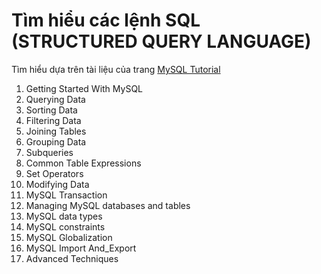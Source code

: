 # Tìm hiểu các lệnh SQL (STRUCTURED QUERY LANGUAGE)

Tìm hiểu dựa trên tài liệu của trang [MySQL Tutorial](http://www.mysqltutorial.org/)

1. Getting Started With MySQL
2. Querying Data
3. Sorting Data
4. Filtering Data
5. Joining Tables
6. Grouping Data
7. Subqueries
8. Common Table Expressions
9. Set Operators
10. Modifying Data
11. MySQL Transaction
12. Managing MySQL databases and tables
13. MySQL data types
14. MySQL constraints
15. MySQL Globalization
16. MySQL Import And_Export
17. Advanced Techniques